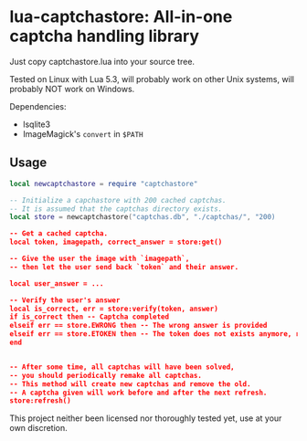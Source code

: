 # lua-captchastore: All-in-one captcha handling library

Just copy captchastore.lua into your source tree.

Tested on Linux with Lua 5.3, will probably work on other Unix systems, will probably NOT work on Windows.

Dependencies:
* lsqlite3
* ImageMagick's `convert` in `$PATH`

## Usage

```lua
local newcaptchastore = require "captchastore"

-- Initialize a capchastore with 200 cached captchas.
-- It is assumed that the captchas directory exists.
local store = newcaptchastore("captchas.db", "./captchas/", "200)

-- Get a cached captcha.
local token, imagepath, correct_answer = store:get()

-- Give the user the image with `imagepath`,
-- then let the user send back `token` and their answer.

local user_answer = ...

-- Verify the user's answer
local is_correct, err = store:verify(token, answer)
if is_correct then -- Captcha completed
elseif err == store.EWRONG then -- The wrong answer is provided
elseif err == store.ETOKEN then -- The token does not exists anymore, request a new captcha
end


-- After some time, all captchas will have been solved,
-- you should periodically remake all captchas.
-- This method will create new captchas and remove the old.
-- A captcha given will work before and after the next refresh.
store:refresh()
```

This project neither been licensed nor thoroughly tested yet, use at your own discretion.

